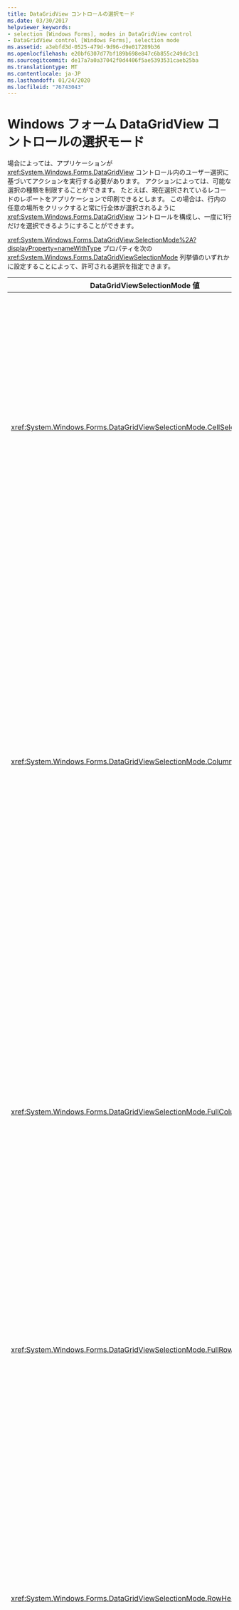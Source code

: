 ```yaml
---
title: DataGridView コントロールの選択モード
ms.date: 03/30/2017
helpviewer_keywords:
- selection [Windows Forms], modes in DataGridView control
- DataGridView control [Windows Forms], selection mode
ms.assetid: a3ebfd3d-0525-479d-9d96-d9e017289b36
ms.openlocfilehash: e20bf6307d77bf189b698e847c6b855c249dc3c1
ms.sourcegitcommit: de17a7a0a37042f0d4406f5ae5393531caeb25ba
ms.translationtype: MT
ms.contentlocale: ja-JP
ms.lasthandoff: 01/24/2020
ms.locfileid: "76743043"
---
```

# <a name="selection-modes-in-the-windows-forms-datagridview-control"></a>Windows フォーム DataGridView コントロールの選択モード

場合によっては、アプリケーションが <xref:System.Windows.Forms.DataGridView> コントロール内のユーザー選択に基づいてアクションを実行する必要があります。 アクションによっては、可能な選択の種類を制限することができます。 たとえば、現在選択されているレコードのレポートをアプリケーションで印刷できるとします。 この場合は、行内の任意の場所をクリックすると常に行全体が選択されるように <xref:System.Windows.Forms.DataGridView> コントロールを構成し、一度に1行だけを選択できるようにすることができます。

<xref:System.Windows.Forms.DataGridView.SelectionMode%2A?displayProperty=nameWithType> プロパティを次の <xref:System.Windows.Forms.DataGridViewSelectionMode> 列挙値のいずれかに設定することによって、許可される選択を指定できます。

|DataGridViewSelectionMode 値|説明|
|-------------------------------------|-----------------|
|<xref:System.Windows.Forms.DataGridViewSelectionMode.CellSelect>|セルをクリックすると、そのセルが選択されます。 行と列のヘッダーを選択に使用することはできません。|
|<xref:System.Windows.Forms.DataGridViewSelectionMode.ColumnHeaderSelect>|セルをクリックすると、そのセルが選択されます。 列ヘッダーをクリックすると、列全体が選択されます。 列ヘッダーを並べ替えに使用することはできません。|
|<xref:System.Windows.Forms.DataGridViewSelectionMode.FullColumnSelect>|セルまたは列ヘッダーをクリックすると、列全体が選択されます。 列ヘッダーを並べ替えに使用することはできません。|
|<xref:System.Windows.Forms.DataGridViewSelectionMode.FullRowSelect>|セルまたは行ヘッダーをクリックすると、行全体が選択されます。|
|<xref:System.Windows.Forms.DataGridViewSelectionMode.RowHeaderSelect>|既定の選択モード。 セルをクリックすると、そのセルが選択されます。 行ヘッダーをクリックすると、行全体が選択されます。|

> [!NOTE]
> 実行時に選択モードを変更すると、現在の選択範囲が自動的にクリアされます。

既定では、複数の行、列、またはセルを選択してマウスでドラッグしたり、CTRL キーまたは SHIFT キーを押しながら選択範囲を拡張または変更したり、左上のヘッダーセルをクリックしてコントロール内のすべてのセルを選択したりすることができます。 この動作を回避するには、<xref:System.Windows.Forms.DataGridView.MultiSelect%2A> プロパティを `false`に設定します。

<xref:System.Windows.Forms.DataGridViewSelectionMode.FullRowSelect> モードと <xref:System.Windows.Forms.DataGridViewSelectionMode.RowHeaderSelect> モードでは、ユーザーが行を選択して DEL キーを押すことにより、行を削除できます。 ユーザーが行を削除できるのは、現在のセルが編集モードではない場合、<xref:System.Windows.Forms.DataGridView.AllowUserToDeleteRows%2A> プロパティが `true`に設定されていて、基になるデータソースがユーザードリブンの行の削除をサポートしている場合のみです。 これらの設定では、プログラムによる行の削除が妨げられないことに注意してください。

## <a name="programmatic-selection"></a>プログラムによる選択

現在の選択モードでは、ユーザーが選択するだけでなく、プログラムによる選択の動作が制限されます。 <xref:System.Windows.Forms.DataGridView> コントロールに存在するセル、行、または列の `Selected` プロパティを設定することにより、現在の選択内容をプログラムで変更できます。 選択モードに応じて、<xref:System.Windows.Forms.DataGridView.SelectAll%2A> メソッドを使用してコントロール内のすべてのセルを選択することもできます。 選択範囲をクリアするには、<xref:System.Windows.Forms.DataGridView.ClearSelection%2A> メソッドを使用します。

<xref:System.Windows.Forms.DataGridView.MultiSelect%2A> プロパティが `true`に設定されている場合は、要素の `Selected` プロパティを変更することによって、<xref:System.Windows.Forms.DataGridView> 要素を選択項目に追加または削除できます。 それ以外の場合、1つの要素に対して [`Selected`] プロパティを `true` に設定すると、その他の要素が選択範囲から自動的に削除されます。

<xref:System.Windows.Forms.DataGridView.CurrentCell%2A> プロパティの値を変更しても、現在の選択内容は変更されないことに注意してください。

現在選択されているセル、行、または列のコレクションを取得するには、<xref:System.Windows.Forms.DataGridView> コントロールの <xref:System.Windows.Forms.DataGridView.SelectedCells%2A>、<xref:System.Windows.Forms.DataGridView.SelectedRows%2A>、および <xref:System.Windows.Forms.DataGridView.SelectedColumns%2A> の各プロパティを使用します。 コントロールのすべてのセルが選択されている場合、これらのプロパティへのアクセスは非効率的です。 この場合、パフォーマンスが低下しないようにするには、最初に <xref:System.Windows.Forms.DataGridView.AreAllCellsSelected%2A> メソッドを使用します。 また、選択したセル、行、または列の数を決定するために、これらのコレクションにアクセスするのは効率的ではありません。 代わりに、<xref:System.Windows.Forms.DataGridView.GetCellCount%2A>、<xref:System.Windows.Forms.DataGridViewRowCollection.GetRowCount%2A>、または <xref:System.Windows.Forms.DataGridViewColumnCollection.GetColumnCount%2A> メソッドを使用して、<xref:System.Windows.Forms.DataGridViewElementStates.Selected> の値を渡す必要があります。

> [!TIP]
> 選択したセルのプログラムによる使用方法を示すコード例については、「<xref:System.Windows.Forms.DataGridView> クラスの概要」を参照してください。

## <a name="see-also"></a>関連項目

- <xref:System.Windows.Forms.DataGridView>
- <xref:System.Windows.Forms.DataGridView.MultiSelect%2A>
- <xref:System.Windows.Forms.DataGridView.SelectionMode%2A>
- <xref:System.Windows.Forms.DataGridViewSelectionMode>
- [Windows フォーム DataGridView コントロールでの選択およびクリップボードの使用](selection-and-clipboard-use-with-the-windows-forms-datagridview-control.md)
- [方法: Windows フォーム DataGridView コントロールの選択モードを設定する](how-to-set-the-selection-mode-of-the-windows-forms-datagridview-control.md)
